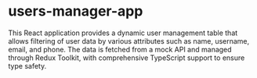 # users-manager-app
This React application provides a dynamic user management table that allows filtering of user data by various attributes such as name, username, email, and phone. The data is fetched from a mock API and managed through Redux Toolkit, with comprehensive TypeScript support to ensure type safety.

